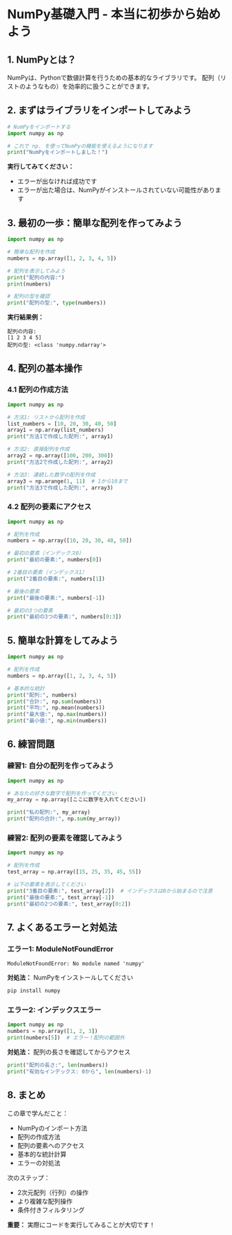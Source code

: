 # NumPy基礎入門 - 本当に初歩から始めよう

## 1. NumPyとは？

NumPyは、Pythonで数値計算を行うための基本的なライブラリです。
配列（リストのようなもの）を効率的に扱うことができます。

## 2. まずはライブラリをインポートしてみよう

```python
# NumPyをインポートする
import numpy as np

# これで np. を使ってNumPyの機能を使えるようになります
print("NumPyをインポートしました！")
```

**実行してみてください：**
- エラーが出なければ成功です
- エラーが出た場合は、NumPyがインストールされていない可能性があります

## 3. 最初の一歩：簡単な配列を作ってみよう

```python
import numpy as np

# 簡単な配列を作成
numbers = np.array([1, 2, 3, 4, 5])

# 配列を表示してみよう
print("配列の内容:")
print(numbers)

# 配列の型を確認
print("配列の型:", type(numbers))
```

**実行結果例：**
```
配列の内容:
[1 2 3 4 5]
配列の型: <class 'numpy.ndarray'>
```

## 4. 配列の基本操作

### 4.1 配列の作成方法

```python
import numpy as np

# 方法1: リストから配列を作成
list_numbers = [10, 20, 30, 40, 50]
array1 = np.array(list_numbers)
print("方法1で作成した配列:", array1)

# 方法2: 直接配列を作成
array2 = np.array([100, 200, 300])
print("方法2で作成した配列:", array2)

# 方法3: 連続した数字の配列を作成
array3 = np.arange(1, 11)  # 1から10まで
print("方法3で作成した配列:", array3)
```

### 4.2 配列の要素にアクセス

```python
import numpy as np

# 配列を作成
numbers = np.array([10, 20, 30, 40, 50])

# 最初の要素（インデックス0）
print("最初の要素:", numbers[0])

# 2番目の要素（インデックス1）
print("2番目の要素:", numbers[1])

# 最後の要素
print("最後の要素:", numbers[-1])

# 最初の3つの要素
print("最初の3つの要素:", numbers[0:3])
```

## 5. 簡単な計算をしてみよう

```python
import numpy as np

# 配列を作成
numbers = np.array([1, 2, 3, 4, 5])

# 基本的な統計
print("配列:", numbers)
print("合計:", np.sum(numbers))
print("平均:", np.mean(numbers))
print("最大値:", np.max(numbers))
print("最小値:", np.min(numbers))
```

## 6. 練習問題

### 練習1: 自分の配列を作ってみよう

```python
import numpy as np

# あなたの好きな数字で配列を作ってください
my_array = np.array([ここに数字を入れてください])

print("私の配列:", my_array)
print("配列の合計:", np.sum(my_array))
```

### 練習2: 配列の要素を確認してみよう

```python
import numpy as np

# 配列を作成
test_array = np.array([15, 25, 35, 45, 55])

# 以下の要素を表示してください
print("3番目の要素:", test_array[2])  # インデックスは0から始まるので注意
print("最後の要素:", test_array[-1])
print("最初の2つの要素:", test_array[0:2])
```

## 7. よくあるエラーと対処法

### エラー1: ModuleNotFoundError
```
ModuleNotFoundError: No module named 'numpy'
```
**対処法：** NumPyをインストールしてください
```bash
pip install numpy
```

### エラー2: インデックスエラー
```python
import numpy as np
numbers = np.array([1, 2, 3])
print(numbers[5])  # エラー！配列の範囲外
```
**対処法：** 配列の長さを確認してからアクセス
```python
print("配列の長さ:", len(numbers))
print("有効なインデックス: 0から", len(numbers)-1)
```

## 8. まとめ

この章で学んだこと：
- NumPyのインポート方法
- 配列の作成方法
- 配列の要素へのアクセス
- 基本的な統計計算
- エラーの対処法

次のステップ：
- 2次元配列（行列）の操作
- より複雑な配列操作
- 条件付きフィルタリング

**重要：** 実際にコードを実行してみることが大切です！ 